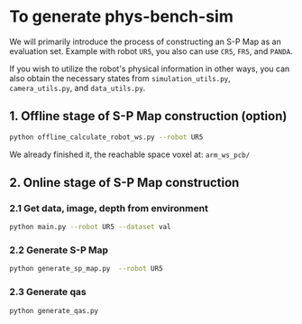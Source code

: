 # To generate phys-bench-sim

We will primarily introduce the process of constructing an S-P Map as an evaluation set. Example with robot `UR5`, you also can use `CR5`, `FR5`, and `PANDA`.

If you wish to utilize the robot's physical information in other ways, you can also obtain the necessary states from `simulation_utils.py`, `camera_utils.py`, and `data_utils.py`.

## 1. Offline stage of S-P Map construction (option)

```bash
python offline_calculate_robot_ws.py --robot UR5
```

We already finished it, the reachable space voxel at: `arm_ws_pcb/`

## 2. Online stage of S-P Map construction

### 2.1 Get data, image, depth from environment

```bash
python main.py --robot UR5 --dataset val
```

### 2.2 Generate S-P Map

```bash
python generate_sp_map.py  --robot UR5
```

### 2.3 Generate qas

```bash
python generate_qas.py 
```

